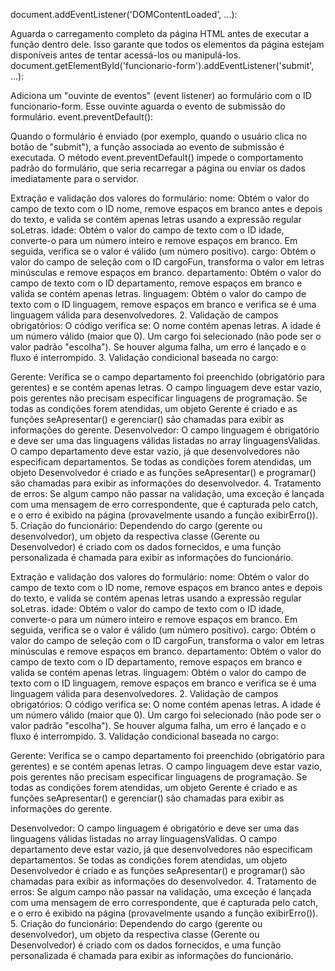 document.addEventListener('DOMContentLoaded', ...):

Aguarda o carregamento completo da página HTML antes de executar a função dentro dele. Isso garante que todos os elementos da página estejam disponíveis antes de tentar acessá-los ou manipulá-los.
document.getElementById('funcionario-form').addEventListener('submit', ...):

Adiciona um "ouvinte de eventos" (event listener) ao formulário com o ID funcionario-form. Esse ouvinte aguarda o evento de submissão do formulário.
event.preventDefault():

Quando o formulário é enviado (por exemplo, quando o usuário clica no botão de "submit"), a função associada ao evento de submissão é executada. O método event.preventDefault() impede o comportamento padrão do formulário, que seria recarregar a página ou enviar os dados imediatamente para o servidor.

Extração e validação dos valores do formulário:
nome: Obtém o valor do campo de texto com o ID nome, remove espaços em branco antes e depois do texto, e valida se contém apenas letras usando a expressão regular soLetras.
idade: Obtém o valor do campo de texto com o ID idade, converte-o para um número inteiro e remove espaços em branco. Em seguida, verifica se o valor é válido (um número positivo).
cargo: Obtém o valor do campo de seleção com o ID cargoFun, transforma o valor em letras minúsculas e remove espaços em branco.
departamento: Obtém o valor do campo de texto com o ID departamento, remove espaços em branco e valida se contém apenas letras.
linguagem: Obtém o valor do campo de texto com o ID linguagem, remove espaços em branco e verifica se é uma linguagem válida para desenvolvedores.
2. Validação de campos obrigatórios:
O código verifica se:
O nome contém apenas letras.
A idade é um número válido (maior que 0).
Um cargo foi selecionado (não pode ser o valor padrão "escolha").
Se houver alguma falha, um erro é lançado e o fluxo é interrompido.
3. Validação condicional baseada no cargo:

Gerente:
Verifica se o campo departamento foi preenchido (obrigatório para gerentes) e se contém apenas letras.
O campo linguagem deve estar vazio, pois gerentes não precisam especificar linguagens de programação.
Se todas as condições forem atendidas, um objeto Gerente é criado e as funções seApresentar() e gerenciar() são chamadas para exibir as informações do gerente.
Desenvolvedor:
O campo linguagem é obrigatório e deve ser uma das linguagens válidas listadas no array linguagensValidas.
O campo departamento deve estar vazio, já que desenvolvedores não especificam departamentos.
Se todas as condições forem atendidas, um objeto Desenvolvedor é criado e as funções seApresentar() e programar() são chamadas para exibir as informações do desenvolvedor.
4. Tratamento de erros:
Se algum campo não passar na validação, uma exceção é lançada com uma mensagem de erro correspondente, que é capturada pelo catch, e o erro é exibido na página (provavelmente usando a função exibirErro()).
5. Criação do funcionário:
Dependendo do cargo (gerente ou desenvolvedor), um objeto da respectiva classe (Gerente ou Desenvolvedor) é criado com os dados fornecidos, e uma função personalizada é chamada para exibir as informações do funcionário.

Extração e validação dos valores do formulário:
nome: Obtém o valor do campo de texto com o ID nome, remove espaços em branco antes e depois do texto, e valida se contém apenas letras usando a expressão regular soLetras.
idade: Obtém o valor do campo de texto com o ID idade, converte-o para um número inteiro e remove espaços em branco. Em seguida, verifica se o valor é válido (um número positivo).
cargo: Obtém o valor do campo de seleção com o ID cargoFun, transforma o valor em letras minúsculas e remove espaços em branco.
departamento: Obtém o valor do campo de texto com o ID departamento, remove espaços em branco e valida se contém apenas letras.
linguagem: Obtém o valor do campo de texto com o ID linguagem, remove espaços em branco e verifica se é uma linguagem válida para desenvolvedores.
2. Validação de campos obrigatórios:
O código verifica se:
O nome contém apenas letras.
A idade é um número válido (maior que 0).
Um cargo foi selecionado (não pode ser o valor padrão "escolha").
Se houver alguma falha, um erro é lançado e o fluxo é interrompido.
3. Validação condicional baseada no cargo:

Gerente:
Verifica se o campo departamento foi preenchido (obrigatório para gerentes) e se contém apenas letras.
O campo linguagem deve estar vazio, pois gerentes não precisam especificar linguagens de programação.
Se todas as condições forem atendidas, um objeto Gerente é criado e as funções seApresentar() e gerenciar() são chamadas para exibir as informações do gerente.

Desenvolvedor:
O campo linguagem é obrigatório e deve ser uma das linguagens válidas listadas no array linguagensValidas.
O campo departamento deve estar vazio, já que desenvolvedores não especificam departamentos.
Se todas as condições forem atendidas, um objeto Desenvolvedor é criado e as funções seApresentar() e programar() são chamadas para exibir as informações do desenvolvedor.
4. Tratamento de erros:
Se algum campo não passar na validação, uma exceção é lançada com uma mensagem de erro correspondente, que é capturada pelo catch, e o erro é exibido na página (provavelmente usando a função exibirErro()).
5. Criação do funcionário:
Dependendo do cargo (gerente ou desenvolvedor), um objeto da respectiva classe (Gerente ou Desenvolvedor) é criado com os dados fornecidos, e uma função personalizada é chamada para exibir as informações do funcionário.
